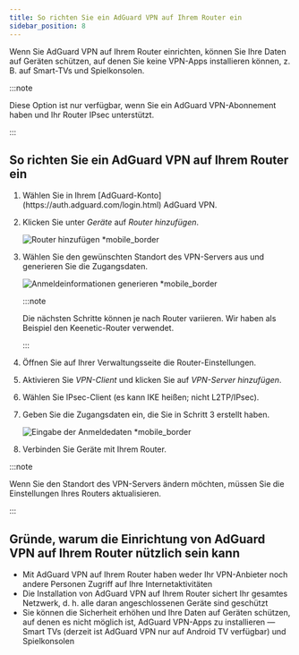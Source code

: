 ```yaml
---
title: So richten Sie ein AdGuard VPN auf Ihrem Router ein
sidebar_position: 8
---
```


Wenn Sie AdGuard VPN auf Ihrem Router einrichten, können Sie Ihre Daten auf Geräten schützen, auf denen Sie keine VPN-Apps installieren können, z. B. auf Smart-TVs und Spielkonsolen.

:::note

Diese Option ist nur verfügbar, wenn Sie ein AdGuard VPN-Abonnement haben und Ihr Router IPsec unterstützt.

:::

## So richten Sie ein AdGuard VPN auf Ihrem Router ein

1. Wählen Sie in Ihrem [AdGuard-Konto] (https\://auth.adguard.com/login.html) AdGuard VPN.

2. Klicken Sie unter _Geräte_ auf _Router hinzufügen_.

   ![Router hinzufügen \*mobile\_border](https://cdn.adguardvpn.com/content/kb/vpn/general/2_year.jpg)

3. Wählen Sie den gewünschten Standort des VPN-Servers aus und generieren Sie die Zugangsdaten.

   ![Anmeldeinformationen generieren \*mobile\_border](https://cdn.adguardvpn.com/content/kb/vpn/general/configure_router.png)

   :::note

   Die nächsten Schritte können je nach Router variieren. Wir haben als Beispiel den Keenetic-Router verwendet.

   :::

4. Öffnen Sie auf Ihrer Verwaltungsseite die Router-Einstellungen.

5. Aktivieren Sie _VPN-Client_ und klicken Sie auf _VPN-Server hinzufügen_.

6. Wählen Sie IPsec-Client (es kann IKE heißen; nicht L2TP/IPsec).

7. Geben Sie die Zugangsdaten ein, die Sie in Schritt 3 erstellt haben.

   ![Eingabe der Anmeldedaten \*mobile\_border](https://cdn.adguardvpn.com/content/kb/vpn/general/vpn_connection.jpg)

8. Verbinden Sie Geräte mit Ihrem Router.

:::note

Wenn Sie den Standort des VPN-Servers ändern möchten, müssen Sie die Einstellungen Ihres Routers aktualisieren.

:::

## Gründe, warum die Einrichtung von AdGuard VPN auf Ihrem Router nützlich sein kann

- Mit AdGuard VPN auf Ihrem Router haben weder Ihr VPN-Anbieter noch andere Personen Zugriff auf Ihre Internetaktivitäten
- Die Installation von AdGuard VPN auf Ihrem Router sichert Ihr gesamtes Netzwerk, d. h. alle daran angeschlossenen Geräte sind geschützt
- Sie können die Sicherheit erhöhen und Ihre Daten auf Geräten schützen, auf denen es nicht möglich ist, AdGuard VPN-Apps zu installieren — Smart TVs (derzeit ist AdGuard VPN nur auf Android TV verfügbar) und Spielkonsolen
